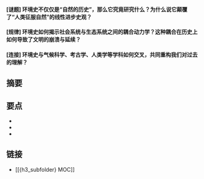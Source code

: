 #### [谜题] 环境史不仅仅是“自然的历史”，那么它究竟研究什么？为什么说它颠覆了“人类征服自然”的线性进步史观？


#### [规律] 环境史如何揭示社会系统与生态系统之间的耦合动力学？这种耦合在历史上如何导致了文明的崩溃与延续？


#### [连接] 环境史与气候科学、考古学、人类学等学科如何交叉，共同重构我们对过去的理解？


## 摘要


## 要点

- 
- 
- 

## 链接

- [[{h3_subfolder} MOC]]
